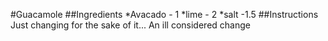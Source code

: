 #Guacamole
##Ingredients
*Avacado - 1
*lime - 2
*salt -1.5
##Instructions
Just changing for the sake of it...
An ill considered change